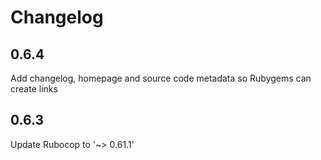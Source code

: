 # Changelog

## 0.6.4

Add changelog, homepage and source code metadata so Rubygems can create links

## 0.6.3

Update Rubocop to '~> 0.61.1'
